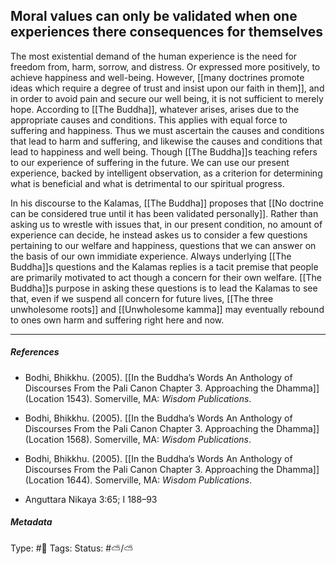 ## Moral values can only be validated when one experiences there consequences for themselves  # 

The most existential demand of the human experience is the need for freedom from, harm, sorrow, and distress. Or expressed more positively, to achieve happiness and well-being. However, [[many doctrines promote ideas which require a degree of trust and insist upon our faith in them]], and in order to avoid pain and secure our well being, it is not sufficient to merely hope. According to [[The Buddha]], whatever arises, arises due to the appropriate causes and conditions. This applies with equal force to suffering and happiness. Thus we must ascertain the causes and conditions that lead to harm and suffering, and likewise the causes and conditions that lead to happiness and well being. Though [[The Buddha]]s teaching refers to our experience of suffering in the future. We can use our present experience, backed by intelligent observation, as a criterion for determining what is beneficial and what is detrimental to our spiritual progress.

In his discourse to the Kalamas, [[The Buddha]] proposes that [[No doctrine can be considered true until it has been validated personally]]. Rather than asking us to wrestle with issues that, in our present condition, no amount of experience can decide, he instead askes us to consider a few questions pertaining to our welfare and happiness, questions that we can answer on the basis of our own immidiate experience. Always underlying [[The Buddha]]s questions and the Kalamas replies is a tacit premise that people are primarily motivated to act though a concern for their own welfare. [[The Buddha]]s purpose in asking these questions is to lead the Kalamas to see that, even if we suspend all concern for future lives, [[The three unwholesome roots]] and [[Unwholesome kamma]] may eventually rebound to ones own harm and suffering right here and now. 

___

##### References

- Bodhi, Bhikkhu. (2005). [[In the Buddha’s Words An Anthology of Discourses From the Pali Canon Chapter 3. Approaching the Dhamma]] (Location 1543). Somerville, MA: _Wisdom Publications_.

- Bodhi, Bhikkhu. (2005). [[In the Buddha’s Words An Anthology of Discourses From the Pali Canon Chapter 3. Approaching the Dhamma]] (Location 1568). Somerville, MA: _Wisdom Publications_.

- Bodhi, Bhikkhu. (2005). [[In the Buddha’s Words An Anthology of Discourses From the Pali Canon Chapter 3. Approaching the Dhamma]] (Location 1644). Somerville, MA: _Wisdom Publications_.

- Anguttara Nikaya 3:65; I 188–93

##### Metadata

Type: #🔴 
Tags:
Status: #⛅️/⛅️ 